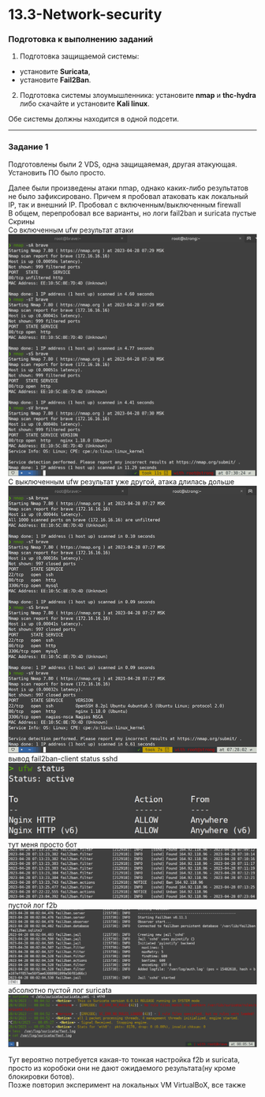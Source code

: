 # 13.3-Network-security

### Подготовка к выполнению заданий

1.  Подготовка защищаемой системы:

-   установите **Suricata**,
-   установите **Fail2Ban**.

2.  Подготовка системы злоумышленника: установите **nmap** и **thc-hydra** либо скачайте и установите **Kali linux**.

Обе системы должны находится в одной подсети.

---
### Задание 1

Подготовлены были 2 VDS, одна защищаяемая, другая атакующая.   
Установить ПО было просто.   

Далее были произведены атаки nmap, однако каких-либо результатов не было зафиксировано. Причем я пробовал атаковать как локальный IP, так и  внешний IP. Пробовал с включенным/выключенным firewall  
В общем, перепробовал все варианты, но логи fail2ban и suricata пустые  
Скрины  
Со включенным ufw результат атаки  
![ufw_enable](https://github.com/RSafin12/13.3-Network-security/blob/main/ufw_enable.png)  
С выключенным ufw результат уже другой, атака длилась дольше  
![ufw_disable](https://github.com/RSafin12/13.3-Network-security/blob/main/ufw_disable.png)  
вывод fail2ban-client status sshd  
![f2b_status](https://github.com/RSafin12/13.3-Network-security/blob/main/ufw_status.png)  
тут меня просто бот  
![bot](https://github.com/RSafin12/13.3-Network-security/blob/main/bot.png)
пустой лог f2b  
![f2b_log](https://github.com/RSafin12/13.3-Network-security/blob/main/f2b_log.png)
абсолютно пустой лог suricata
![suricata](https://github.com/RSafin12/13.3-Network-security/blob/main/suricata.png)

Тут вероятно потребуется какая-то тонкая настройка f2b и suricata, просто из коробоки они не дают ожидаемого результата(ну кроме блокировки ботов).   
Позже повторил эксперимент на локальных VM VirtualBoX, все также  
